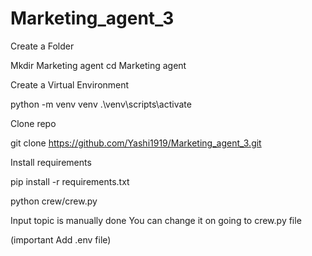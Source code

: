 # Marketing_agent_3

Create a Folder

Mkdir Marketing agent
cd Marketing agent

Create a Virtual Environment

python -m venv venv
.\venv\scripts\activate

Clone repo

git clone https://github.com/Yashi1919/Marketing_agent_3.git

Install requirements

pip install -r requirements.txt

python crew/crew.py

Input topic is manually done You can change it on going to crew.py file


(important Add .env file)

